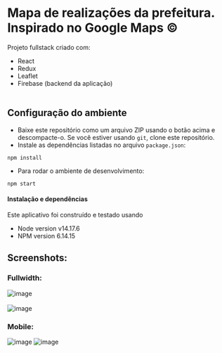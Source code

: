 # Mapa de realizações da prefeitura. <br> Inspirado no Google Maps &copy;
Projeto fullstack criado com:
- React
- Redux
- Leaflet 
- Firebase (backend da aplicação)
<br/><br/>

## Configuração do ambiente

- Baixe este repositório como um arquivo ZIP usando o botão acima e descompacte-o. Se você estiver usando `git`, clone este repositório.
- Instale as dependências listadas no arquivo `package.json`:

```
npm install
```

- Para rodar o ambiente de desenvolvimento:

```
npm start
```


#### Instalação e dependências

Este aplicativo foi construído e testado usando

- Node version v14.17.6
- NPM version 6.14.15

  
## Screenshots:
### Fullwidth:
![image](./images/132619257-a49f59b9-b3f8-47f6-8dbe-9764a462bc20%20(1).png)<br/><br/>
![image](./images/132619403-e89792fc-a11e-4123-8101-543404c5de29%20(1).png)
### Mobile:
![image](./images/gmc-screen1.jpg)
![image](./images/gmc-screen2.jpg)
